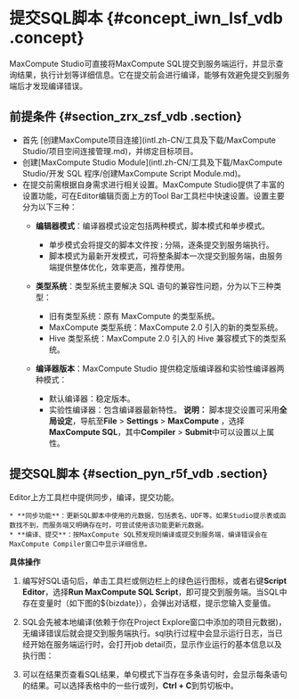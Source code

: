 # 提交SQL脚本 {#concept_iwn_lsf_vdb .concept}

MaxCompute Studio可直接将MaxCompute SQL提交到服务端运行，并显示查询结果，执行计划等详细信息。它在提交前会进行编译，能够有效避免提交到服务端后才发现编译错误。

## 前提条件 {#section_zrx_zsf_vdb .section}

-   首先 [创建MaxCompute项目连接](intl.zh-CN/工具及下载/MaxCompute Studio/项目空间连接管理.md)，并绑定目标项目。
-   创建[MaxCompute Studio Module](intl.zh-CN/工具及下载/MaxCompute Studio/开发 SQL 程序/创建MaxCompute Script Module.md)。
-   在提交前需根据自身需求进行相关设置。MaxCompute Studio提供了丰富的设置功能，可在Editor编辑页面上方的Tool Bar工具栏中快速设置。设置主要分为以下三种：
    -   **编辑器模式**：编译器模式设定包括两种模式，脚本模式和单步模式。
        -   单步模式会将提交的脚本文件按`；`分隔，逐条提交到服务端执行。
        -   脚本模式为最新开发模式，可将整条脚本一次提交到服务端，由服务端提供整体优化，效率更高，推荐使用。
    -   **类型系统**：类型系统主要解决 SQL 语句的兼容性问题，分为以下三种类型：
        -   旧有类型系统：原有 MaxCompute 的类型系统。
        -   MaxCompute 类型系统：MaxCompute 2.0 引入的新的类型系统。
        -   Hive 类型系统：MaxCompute 2.0 引入的 Hive 兼容模式下的类型系统。
    -   **编译器版本**：MaxCompute Studio 提供稳定版编译器和实验性编译器两种模式：

        -   默认编译器：稳定版本。
        -   实验性编译器：包含编译器最新特性。
        **说明：** 脚本提交设置可采用**全局设定**，导航至**File** \> **Settings** \> **MaxCompute** ，选择**MaxCompute SQL**，其中**Compiler** \> **Submit**中可以设置以上属性。


## 提交SQL脚本 {#section_pyn_r5f_vdb .section}

Editor上方工具栏中提供同步，编译，提交功能。

```
* **同步功能**：更新SQL脚本中使用的元数据，包括表名、UDF等。如果Studio提示表或函数找不到，而服务端又明确存在时，可尝试使用该功能更新元数据。
* **编译、提交**：按MaxCompute SQL预发规则编译或提交到服务端，编译错误会在MaxCompute Compiler窗口中显示详细信息。
```

**具体操作**

1.  编写好SQL语句后，单击工具栏或侧边栏上的绿色运行图标，或者右键**Script Editor**，选择**Run MaxCompute SQL Script**，即可提交到服务端。当SQL中存在变量时（如下图的$\{bizdate\}），会弹出对话框，提示您输入变量值。

2.  SQL会先被本地编译\(依赖于你在Project Explore窗口中添加的项目元数据\)，无编译错误后就会提交到服务端执行。sql执行过程中会显示运行日志，当已经开始在服务端运行时，会打开job detail页，显示作业运行的基本信息以及执行图：

3.  可以在结果页查看SQL结果，单句模式下当存在多条语句时，会显示每条语句的结果。可以选择表格中的一些行或列，**Ctrl + C**到剪切板中。


